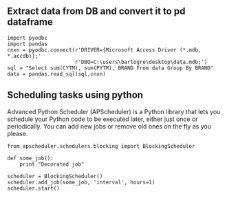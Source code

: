 ## Extract data from DB and convert it to pd dataframe
```
import pyodbc
import pandas
cnxn = pyodbc.connect(r'DRIVER={Microsoft Access Driver (*.mdb, *.accdb)};'
                      r'DBQ=C:\users\bartogre\desktop\data.mdb;')
sql = "Select sum(CYTM), sum(PYTM), BRAND From data Group By BRAND"
data = pandas.read_sql(sql,cnxn)
```

## Scheduling tasks using python
Advanced Python Scheduler (APScheduler) is a Python library that lets you schedule your Python code to be executed later, either just once or periodically. You can add new jobs or remove old ones on the fly as you please.
```
from apscheduler.schedulers.blocking import BlockingScheduler

def some_job():
    print "Decorated job"

scheduler = BlockingScheduler()
scheduler.add_job(some_job, 'interval', hours=1)
scheduler.start()
```
